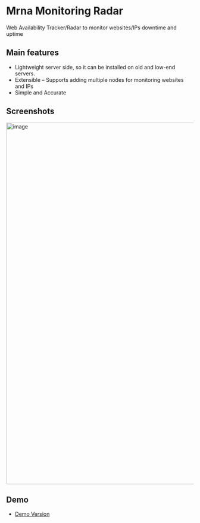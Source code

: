 # Mrna Monitoring Radar

Web Availability Tracker/Radar to monitor websites/IPs downtime and uptime

## Main features

* Lightweight server side, so it can be installed on old and low-end servers.
* Extensible – Supports adding multiple nodes for monitoring websites and IPs
* Simple and Accurate

## Screenshots

<img width="1903" height="968" alt="image" src="https://github.com/user-attachments/assets/4682fa17-bb75-4ebb-8668-f75cdc63b843" />

## Demo

 * [Demo Version ](https://radar.maus.ir)
